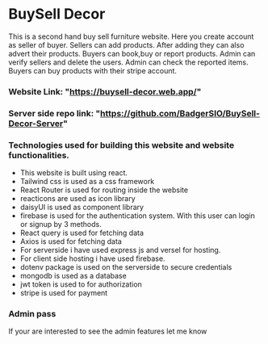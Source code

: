 # BuySell Decor

This is a second hand buy sell furniture website. Here you create account as seller of buyer. Sellers can add products. After adding they can also advert their products. Buyers can book,buy or report products. Admin can verify sellers and delete the users. Admin can check the reported items. Buyers can buy products with their stripe account.

### Website Link: "https://buysell-decor.web.app/"

### Server side repo link: "https://github.com/BadgerSIO/BuySell-Decor-Server"

### Technologies used for building this website and website functionalities.

- This website is built using react.
- Tailwind css is used as a css framework
- React Router is used for routing inside the website
- reacticons are used as icon library
- daisyUI is used as component library
- firebase is used for the authentication system. With this user can login or signup by 3 methods.
- React query is used for fetching data
- Axios is used for fetching data
- For serverside i have used express js and versel for hosting.
- For client side hosting i have used firebase.
- dotenv package is used on the serverside to secure credentials
- mongodb is used as a database
- jwt token is used to for authorization
- stripe is used for payment

### Admin pass

If your are interested to see the admin features let me know
